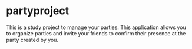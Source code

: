 # partyproject
This is a study project to manage your parties. This application allows you to organize parties and invite your friends to confirm their presence at the party created by you.
